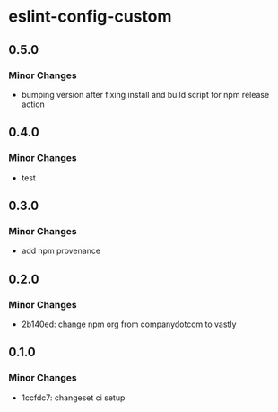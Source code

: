 # eslint-config-custom

## 0.5.0

### Minor Changes

- bumping version after fixing install and build script for npm release action

## 0.4.0

### Minor Changes

- test

## 0.3.0

### Minor Changes

- add npm provenance

## 0.2.0

### Minor Changes

- 2b140ed: change npm org from companydotcom to vastly

## 0.1.0

### Minor Changes

- 1ccfdc7: changeset ci setup

